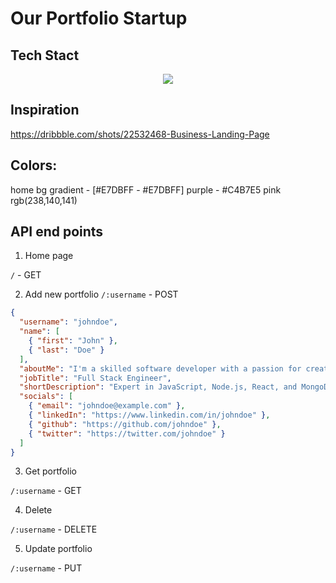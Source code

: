 # Our Portfolio Startup

## Tech Stact 

<p align='center'>
<a href='https://skillicons.dev'>
  <img src='https://skillicons.dev/icons?i=react,nextjs,nodejs,mongodb,tailwind&perline=7' /> </a>
</p>

## Inspiration
https://dribbble.com/shots/22532468-Business-Landing-Page

## Colors:

home bg gradient - [#E7DBFF - #E7DBFF]
purple - #C4B7E5
pink rgb(238,140,141)


## API end points

1. Home page

`/` - GET


2. Add new portfolio
`/:username` - POST
<!-- ```json
{
  "username": "faizan5",
  "name": [
    { "first": "Mohammed"},
    { "last": "Faizan"}
  ],
  "aboutMe": "....",
  "jobTitle": "Full Stack Developer",
  "shortDescription": "....",
  "socails": [
    { "email": "mohdfaizan@gmail.com"},
    { "linkedIn": "linkedin.com/in/mohdfaizan5" },
    { "github": "github.com/mohdfaizan5" },
    { "twitter": "twitter.com/mohdfaizan5" }
  ]
}
``` -->


```json
{
  "username": "johndoe",
  "name": [
    { "first": "John" },
    { "last": "Doe" }
  ],
  "aboutMe": "I'm a skilled software developer with a passion for creating innovative web applications.",
  "jobTitle": "Full Stack Engineer",
  "shortDescription": "Expert in JavaScript, Node.js, React, and MongoDB, building full-stack web solutions.",
  "socials": [
    { "email": "johndoe@example.com" },
    { "linkedIn": "https://www.linkedin.com/in/johndoe" },
    { "github": "https://github.com/johndoe" },
    { "twitter": "https://twitter.com/johndoe" }
  ]
}
```

3. Get portfolio

`/:username` - GET

4. Delete

`/:username` - DELETE

5. Update portfolio

`/:username` - PUT